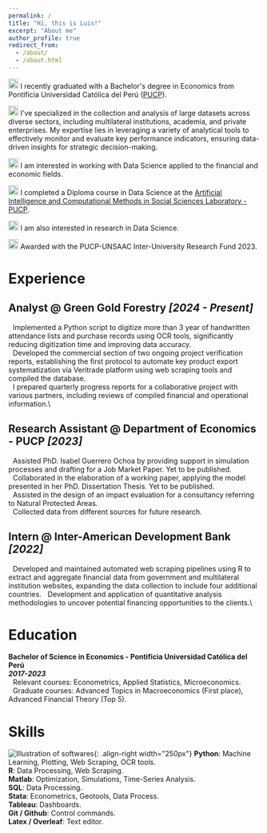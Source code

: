 ```yaml
---
permalink: /
title: "Hi, this is Luis!"
excerpt: "About me"
author_profile: true
redirect_from: 
  - /about/
  - /about.html
---
```


<img src="https://raw.githubusercontent.com/FortAwesome/Font-Awesome/6.x/svgs/solid/graduation-cap.svg" width="20" height="20"> I recently graduated with a Bachelor's degree in Economics from Pontificia Universidad Católica del Perú ([PUCP](https://www.pucp.edu.pe/)).

<img src="https://raw.githubusercontent.com/FortAwesome/Font-Awesome/6.x/svgs/solid/gears.svg" width="20" height="20"> I've specialized in the collection and analysis of large datasets across diverse sectors, including multilateral institutions, academia, and private enterprises. My expertise lies in leveraging a variety of analytical tools to effectively monitor and evaluate key performance indicators, ensuring data-driven insights for strategic decision-making.

<img src="https://raw.githubusercontent.com/FortAwesome/Font-Awesome/6.x/svgs/solid/microscope.svg" width="20" height="20"> I am interested in working with Data Science applied to the financial and economic fields.

<img src="https://raw.githubusercontent.com/FortAwesome/Font-Awesome/6.x/svgs/solid/book.svg" width="20" height="20"> I completed a Diploma course in Data Science at the [Artificial Intelligence and Computational Methods in Social Sciences Laboratory - PUCP](https://qlab.pucp.edu.pe/).

<img src="https://raw.githubusercontent.com/FortAwesome/Font-Awesome/6.x/svgs/regular/lightbulb.svg" width="20" height="20"> I am also interested in research in Data Science.

<img src="https://raw.githubusercontent.com/FortAwesome/Font-Awesome/6.x/svgs/solid/medal.svg" width="20" height="20"> Awarded with the PUCP-UNSAAC Inter-University Research Fund 2023.



# Experience

## Analyst @ Green Gold Forestry  _[2024 - Present]_
<img src="https://raw.githubusercontent.com/FortAwesome/Font-Awesome/6.x/svgs/solid/circle.svg" width="5" height="5"> Implemented a Python script to digitize more than 3 year of handwritten attendance lists and purchase records using OCR tools, significantly reducing digitization time and improving data accuracy.\
<img src="https://raw.githubusercontent.com/FortAwesome/Font-Awesome/6.x/svgs/solid/circle.svg" width="5" height="5"> Developed the commercial section of two ongoing project verification reports, establishing the first protocol to automate key product export systematization via Veritrade platform using web scraping tools and compiled the database. \
<img src="https://raw.githubusercontent.com/FortAwesome/Font-Awesome/6.x/svgs/solid/circle.svg" width="5" height="5"> I prepared quarterly progress reports for a collaborative project with various partners, including reviews of compiled financial and operational information.\

## Research Assistant @ Department of Economics - PUCP  _[2023]_
<img src="https://raw.githubusercontent.com/FortAwesome/Font-Awesome/6.x/svgs/solid/circle.svg" width="5" height="5"> Assisted PhD. Isabel Guerrero Ochoa by providing support in  simulation processes and drafting for a Job Market Paper. Yet to be published.\
<img src="https://raw.githubusercontent.com/FortAwesome/Font-Awesome/6.x/svgs/solid/circle.svg" width="5" height="5"> Collaborated in the elaboration of a working paper, applying the model presented in her PhD. Dissertation Thesis. Yet to be published. \
<img src="https://raw.githubusercontent.com/FortAwesome/Font-Awesome/6.x/svgs/solid/circle.svg" width="5" height="5"> Assisted in the design of an impact evaluation for a consultancy referring to Natural Protected Areas.\
<img src="https://raw.githubusercontent.com/FortAwesome/Font-Awesome/6.x/svgs/solid/circle.svg" width="5" height="5"> Collected data from different sources for future research.


## Intern @ Inter-American Development Bank             _[2022]_
<img src="https://raw.githubusercontent.com/FortAwesome/Font-Awesome/6.x/svgs/solid/circle.svg" width="5" height="5"> Developed and maintained automated web scraping pipelines using R to extract and aggregate financial data from government and multilateral institution websites, expanding the data collection to include four additional countries.
<img src="https://raw.githubusercontent.com/FortAwesome/Font-Awesome/6.x/svgs/solid/circle.svg" width="5" height="5"> Development and application of quantitative analysis methodologies to uncover potential financing opportunities to the clients.\


# Education

**Bachelor of Science in Economics - Pontificia Universidad Católica del Perú**\
___2017-2023___\
<img src="https://raw.githubusercontent.com/FortAwesome/Font-Awesome/6.x/svgs/solid/circle.svg" width="5" height="5"> Relevant courses: Econometrics, Applied Statistics, Microeconomics.\
<img src="https://raw.githubusercontent.com/FortAwesome/Font-Awesome/6.x/svgs/solid/circle.svg" width="5" height="5"> Graduate courses: Advanced Topics in Macroeconomics (First place), Advanced Financial Theory (Top 5).

# Skills
![Illustration of softwares](/images/SOFTWARES.png){: .align-right width="250px"} 
**Python**: Machine Learning, Plotting, Web Scraping, OCR tools. \
**R**: Data Processing, Web Scraping. \
**Matlab**: Optimization, Simulations, Time-Series Analysis. \
**SQL**: Data Processing. \
**Stata**: Econometrics, Geotools, Data Process. \
**Tableau**: Dashboards. \
**Git / Github**: Control commands. \
**Latex / Overleaf**: Text editor.
